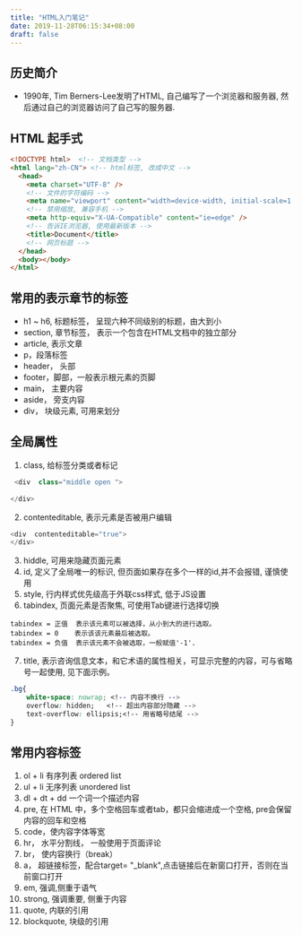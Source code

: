 ```yaml
---
title: "HTML入门笔记"
date: 2019-11-28T06:15:34+08:00
draft: false
---
```


## 历史简介

* 1990年, Tim Berners-Lee发明了HTML, 自己编写了一个浏览器和服务器, 然后通过自己的浏览器访问了自己写的服务器.

## HTML 起手式

```html
<!DOCTYPE html>  <!-- 文档类型 -->
<html lang="zh-CN"> <!-- html标签, 改成中文 -->
  <head>
    <meta charset="UTF-8" />
    <!-- 文件的字符编码 -->
    <meta name="viewport" content="width=device-width, initial-scale=1.0" />
    <!-- 禁用缩放, 兼容手机 -->
    <meta http-equiv="X-UA-Compatible" content="ie=edge" />
    <!-- 告诉IE浏览器, 使用最新版本 -->
    <title>Document</title>
    <!-- 网页标题 -->
  </head>
  <body></body>
</html>
```

## 常用的表示章节的标签


* h1 ~ h6, 标题标签， 呈现六种不同级别的标题，由大到小
* section, 章节标签， 表示一个包含在HTML文档中的独立部分
* article,  表示文章
* p，段落标签 
* header， 头部
* footer，脚部，一般表示根元素的页脚
* main， 主要内容
* aside， 旁支内容
* div， 块级元素, 可用来划分
  
## 全局属性

1. class, 给标签分类或者标记
```javascript
 <div  class="middle open ">  
   
</div>
```

2. contenteditable, 表示元素是否被用户编辑
   
 ```javascript
 <div  contenteditable="true">  
</div>
```
3. hiddle, 可用来隐藏页面元素
4. id, 定义了全局唯一的标识, 但页面如果存在多个一样的id,并不会报错, 谨慎使用
5. style, 行内样式优先级高于外联css样式, 低于JS设置
6. tabindex, 页面元素是否聚焦, 可使用Tab键进行选择切换
```
tabindex = 正值  表示该元素可以被选择，从小到大的进行选取。
tabindex = 0    表示该该元素最后被选取。
tabindex = 负值  表示该元素不会被选取，一般赋值'-1'.
```
7. title, 表示咨询信息文本，和它术语的属性相关，可显示完整的内容，可与省略号一起使用, 见下面示例。

```css
.bg{
    white-space: nowrap; <!-- 内容不换行 -->
    overflow: hidden;   <!-- 超出内容部分隐藏 -->
    text-overflow: ellipsis;<!-- 用省略号结尾 -->
}
```
## 常用内容标签
1. ol + li 有序列表 ordered list
2. ul + li 无序列表 unordered list
3. dl + dt + dd   一个词一个描述内容
4. pre, 在 HTML 中，多个空格回车或者tab，都只会缩进成一个空格, pre会保留内容的回车和空格
5. code，使内容字体等宽
6. hr， 水平分割线， 一般使用于页面评论
7. br， 使内容换行（break）
8. a， 超链接标签，配合target= "_blank",点击链接后在新窗口打开，否则在当前窗口打开
9. em, 强调,侧重于语气
10. strong, 强调重要, 侧重于内容
11. quote, 内联的引用
12. blockquote, 块级的引用